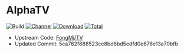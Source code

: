 # AlphaTV

![Build](https://shields.io/github/workflow/status/o0HalfLife0o/BearTV/Test?logo=github&label=Build)
[![Channel](https://img.shields.io/badge/Follow-Telegram-blue.svg?logo=telegram)](https://t.me/FongMi_BearTV)
[![Download](https://img.shields.io/github/v/release/o0HalfLife0o/BearTV?color=orange&logoColor=orange&label=Download&logo=DocuSign)](https://github.com/o0HalfLife0o/BearTV/releases/latest) 
[![Total](https://shields.io/github/downloads/o0HalfLife0o/BearTV/total?logo=Bookmeter&label=Counts&logoColor=yellow&color=yellow)](https://github.com/o0HalfLife0o/BearTV/releases)

+ Upstream Code: [FongMi/TV](https://github.com/FongMi/TV)
+ Updated Commit: 5ca762f888523ce8bd6bd5edfd0e676e13a70bfb
